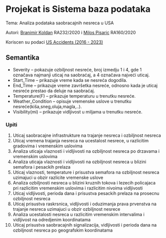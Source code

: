 # Projekat is Sistema baza podataka

Tema: Analiza podataka saobracajnih nesreca u USA

Autori: [Branimir Koldan](https://github.com/Koldan001) RA232/2020 i [Milos Pisaric](https://github.com/pisaric) RA160/2020

Koriscen su podaci [US Accidents (2016 - 2023)](https://www.kaggle.com/datasets/sobhanmoosavi/us-accidents)

## Semantika
 * Severity – pokazuje ozbiljnost nesreće, broj izmedju 1 i 4, gde 1 označava najmanji uticaj na saobraćaj, a 4 označava najveći uticaj.
 * Start_Time – prikazuje vreme kada se nesreća dogodila.
 * End_Time – prikazuje vreme završetka nesreće, odnosno kada je uticaj nesreće prestao da deluje na saobraćaj.
 * Temperature(F) – prikazuje temperaturu u trenutku nesreće.
 * ​​Weather_Condition – opisuje vremenske uslove u trenutku nesreće(kiša,sneg,oluja,magla,..).
 * Visibility(mi) – prikazuje vidljivost u miljama u trenutku nesreće.


### Upiti
1. Uticaj saobracajne infrastrukture na trajanje nesreca i ozbiljnost nesreca
2. Uticaj vremena trajanja nesreca na ucestalost nesrece, u razlicitim gradovima i vremenskim uslovima
3. Analiza uticaja vlaznosti i vidljivosti na ozbiljnost nesreca po drzavama i vremenskim uslovima
4. Analiza uticaja vlaznosti i vidljivosti na ozbiljnost nesreca u blizini semafora i pesackih prelaza
5. Uticaj vlaznosti, temperature i prisustva semafora na ozbiljnost nesreca uzimajuci u obzir razlicite vremenske uslove
6. Analiza ozbiljnosti nesreca u blizini kruznih tokova i lezecih policajaca pri razlicitim vremenskim uslovima i razlicitim nivoima vidljivosti
7. Uticaj vidljivosti, perioda dana i prisustva pesackih prelaza na prosecnu ozbiljnost nesreca
8. Uticaj prisustva raskrsnica, vidljivosti i oduzimanja prava prvenstva na trajanje nesreca uzimajuci u obzir ozbiljnost nesrece
9. Analiza ucestalosti nesreca u razlicitim vremenskim intervalima i vidljivost na odredjenim koordinatama
10. Uticaj prisustva saobracajnih signalizacija, vidljivosti i perioda dana na ozbiljnost nesreca po geografskim koordinatama
